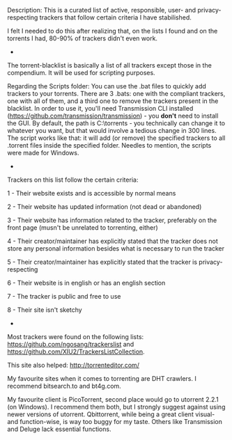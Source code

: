 Description: This is a curated list of active, responsible, user- and privacy-respecting trackers that follow certain criteria I have stabilished.

I felt I needed to do this after realizing that, on the lists I found and on the torrents I had, 80-90% of trackers didn't even work.

-

The torrent-blacklist is basically a list of all trackers except those in the compendium. It will be used for scripting purposes.

Regarding the Scripts folder: You can use the .bat files to quickly add trackers to your torrents. There are 3 .bats: one with the compliant trackers, one with all of them, and a third one to remove the trackers present in the blacklist. In order to use it, you'll need Transmission CLI installed (https://github.com/transmission/transmission) - you **don't** need to install the GUI. By default, the path is C:\torrents - you technically can change it to whatever you want, but that would involve a tedious change in 300 lines. The script works like that: it will add (or remove) the specified trackers to all .torrent files inside the specified folder. Needles to mention, the scripts were made for Windows.

-

Trackers on this list follow the certain criteria:

1 - Their website exists and is accessible by normal means

2 - Their website has updated information (not dead or abandoned)

3 - Their website has information related to the tracker, preferably on the front page (musn't be unrelated to torrenting, either)

4 - Their creator/maintainer has explicitly stated that the tracker does not store any personal information besides what is necessary to run the tracker

5 - Their creator/maintainer has explicitly stated that the tracker is privacy-respecting

6 - Their website is in english or has an english section

7 - The tracker is public and free to use

8 - Their site isn't sketchy

-

Most trackers were found on the following lists: https://github.com/ngosang/trackerslist and https://github.com/XIU2/TrackersListCollection.

This site also helped: http://torrenteditor.com/

My favourite sites when it comes to torrenting are DHT crawlers. I recommend bitsearch.to and bt4g.com.

My favourite client is PicoTorrent, second place would go to utorrent 2.2.1 (on Windows). I recommend them both, but I strongly suggest against using newer versions of utorrent. Qbittorrent, while being a great client visual- and function-wise, is way too buggy for my taste. Others like Transmission and Deluge lack essential functions.
